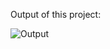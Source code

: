 Output of this project:

![Output](https://github.com/Afnan5750/Show-Hide-Password/assets/155257728/2e6905bc-fe77-4701-abcb-0ec457d8edd2)
